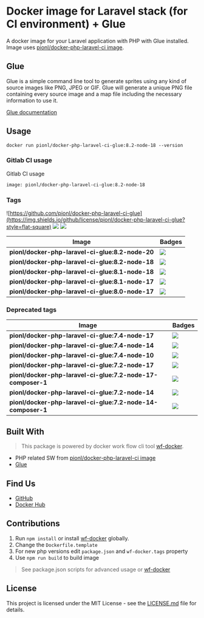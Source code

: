 # Docker image for Laravel stack (for CI environment) + Glue

A docker image for your Laravel application with PHP with Glue installed. Image uses 
[pionl/docker-php-laravel-ci image](https://github.com/pionl/docker-php-laravel-ci).

## Glue

Glue is a simple command line tool to generate sprites using any kind of source images like PNG, JPEG or GIF. Glue will generate a unique PNG file containing every source image and a map file including the necessary information to use it.

[Glue documentation](https://glue.readthedocs.io/en/latest/)

## Usage
```
docker run pionl/docker-php-laravel-ci-glue:8.2-node-18 --version
```

### Gitlab CI usage

Gitlab CI usage

```shell
image: pionl/docker-php-laravel-ci-glue:8.2-node-18
```

### Tags

![https://github.com/pionl/docker-php-laravel-ci-glue](https://img.shields.io/github/license/pionl/docker-php-laravel-ci-glue?style=flat-square)
![](https://img.shields.io/docker/pulls/pionl/docker-php-laravel-ci-glue?style=flat-square) ![](https://img.shields.io/docker/stars/pionl/docker-php-laravel-ci-glue?style=flat-square)

Image | Badges
 --- | ---
**pionl/docker-php-laravel-ci-glue:8.2-node-20** | ![](https://img.shields.io/docker/image-size/pionl/docker-php-laravel-ci-glue/8.2-node-20?style=flat-square)
**pionl/docker-php-laravel-ci-glue:8.2-node-18** | ![](https://img.shields.io/docker/image-size/pionl/docker-php-laravel-ci-glue/8.2-node-18?style=flat-square)
**pionl/docker-php-laravel-ci-glue:8.1-node-18** | ![](https://img.shields.io/docker/image-size/pionl/docker-php-laravel-ci-glue/8.1-node-18?style=flat-square)
**pionl/docker-php-laravel-ci-glue:8.1-node-17** | ![](https://img.shields.io/docker/image-size/pionl/docker-php-laravel-ci-glue/8.1-node-17?style=flat-square)
**pionl/docker-php-laravel-ci-glue:8.0-node-17** | ![](https://img.shields.io/docker/image-size/pionl/docker-php-laravel-ci-glue/8.0-node-17?style=flat-square)


### Deprecated tags

| Image                                                       | Badges                                                                                                                  |
|-------------------------------------------------------------|-------------------------------------------------------------------------------------------------------------------------|
| **pionl/docker-php-laravel-ci-glue:7.4-node-17**            | ![](https://img.shields.io/docker/image-size/pionl/docker-php-laravel-ci-glue/7.4-node-17?style=flat-square)            |
| **pionl/docker-php-laravel-ci-glue:7.4-node-14**            | ![](https://img.shields.io/docker/image-size/pionl/docker-php-laravel-ci-glue/7.4-node-14?style=flat-square)            |
| **pionl/docker-php-laravel-ci-glue:7.4-node-10**            | ![](https://img.shields.io/docker/image-size/pionl/docker-php-laravel-ci-glue/7.4-node-10?style=flat-square)            |
| **pionl/docker-php-laravel-ci-glue:7.2-node-17**            | ![](https://img.shields.io/docker/image-size/pionl/docker-php-laravel-ci-glue/7.2-node-17?style=flat-square)            |
| **pionl/docker-php-laravel-ci-glue:7.2-node-17-composer-1** | ![](https://img.shields.io/docker/image-size/pionl/docker-php-laravel-ci-glue/7.2-node-17-composer-1?style=flat-square) |
| **pionl/docker-php-laravel-ci-glue:7.2-node-14**            | ![](https://img.shields.io/docker/image-size/pionl/docker-php-laravel-ci-glue/7.2-node-14?style=flat-square)            |
| **pionl/docker-php-laravel-ci-glue:7.2-node-14-composer-1** | ![](https://img.shields.io/docker/image-size/pionl/docker-php-laravel-ci-glue/7.2-node-14-composer-1?style=flat-square) |

## Built With

> This package is powered by docker work flow cli tool [wf-docker](https://github.com/wrk-flow/wf-docker).

* PHP related SW from [pionl/docker-php-laravel-ci image](https://github.com/pionl/docker-php-laravel-ci)
* [Glue](https://glue.readthedocs.io/en/latest/)

## Find Us

* [GitHub](https://github.com/pionl/docker-php-laravel-ci-glue)
* [Docker Hub](https://cloud.docker.com/repository/docker/pionl/docker-php-laravel-ci-glue)

## Contributions

1. Run `npm install` or install [wf-docker](https://github.com/wrk-flow/wf-docker) globally.
2. Change the `Dockerfile.template`
3. For new php versions edit `package.json` and `wf-docker.tags` property
4. Use `npm run build` to build image

> See package.json scripts for advanced usage or [wf-docker](https://github.com/wrk-flow/wf-docker)

## License

This project is licensed under the MIT License - see the [LICENSE.md](LICENSE.md) file for details.
